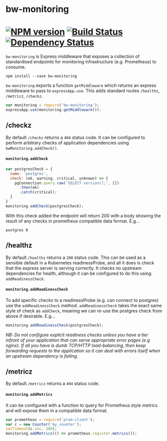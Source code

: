 # bw-monitoring

#  [![NPM version][npm-image]][npm-url] [![Build Status][travis-image]][travis-url] [![Dependency Status][daviddm-image]][daviddm-url]


`bw-monitoring` is Express middleware that exposes a collection of standardised endpoints for monitoring infrastructure (e.g. Prometheus) to consume.

`npm install --save bw-monitoring`

`bw-monitoring` exports a function `getMiddleware` which returns an express middleware to pass to `expressApp.use`. This adds standard routes `/healthz`, `/metricz`, `/checkz`.

```js
var monitoring = require('bw-monitoring');
expressApp.use(monitoring.getMiddleware());
```

## /checkz

By default `/checkz` returns a `404` status code. It can be configured to perform arbitrary checks of application dependencies using `bwMonitoring.addCheck()`.

#### `monitoring.addCheck`

```js
var postgresCheck = {
  name: 'postgres',
  check: (ok, warning, critical, unknown) => {
    pgConnection.query.raw('SELECT version();', [])
      .then(ok)
      .catch(critical);
  }
}
monitoring.addCheck(postgresCheck);

```

With this check added the endpoint will return 200 with a body showing the result of any checks in prometheus compatible data format. E.g...

```
postgres 0
```

## /healthz

By default `/healthz` returns a `200` status code. This can be used as a sensible default in a Kubernetes readinessProbe, and all it does is check that the express server is serving correctly. It checks no upstream dependencies for health, although it can be configured to do this using `addReadinessCheck`.

#### `monitoring.addReadinessCheck`

To add specific checks to a readinessProbe (e.g. can connect to postgres) use the `addReadinessCheck` method. `addReadinessCheck` takes the exact same style of check as `addCheck`, meaning we can re-use the postgres check from above if desirable. E.g...

```js
monitoring.addReadinessCheck(postgresCheck);

```

*NB: Do not configure explicit readiness checks unless you have a tier infront of your application that can serve appropriate error pages (e.g nginx). If all you have is dumb TCP/HTTP load-balancing, then keep forwarding requests to the application so it can deal with errors itself when an upstream dependency is failing.*


## /metricz

By default `/metricz` returns a `404` status code.

#### `monitoring.addMetrics`

It can be configured with a function to query for Prometheus style metrics and will expose them in a compatible data format.

```js
var prometheus = require('prom-client');
var c = new Counter('my_counter');
setTimeout(c.inc, 200);
monitoring.addMetrics(() => prometheus.register.metrics());
```

[npm-image]: https://badge.fury.io/js/bw-monitoring.svg
[npm-url]: https://npmjs.org/package/bw-monitoring
[travis-image]: https://travis-ci.org/BrandwatchLtd/bw-monitoring.svg?branch=master
[travis-url]: https://travis-ci.org/BrandwatchLtd/bw-monitoring
[daviddm-image]: https://david-dm.org/BrandwatchLtd/bw-monitoring.svg?theme=shields.io
[daviddm-url]: https://david-dm.org/BrandwatchLtd/bw-monitoring
